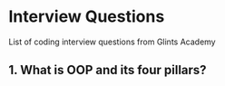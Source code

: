 
# Interview Questions

List of coding interview questions from Glints Academy


## 1. What is OOP and its four pillars?




  